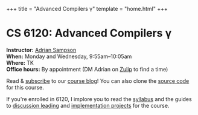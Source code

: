 +++
title = "Advanced Compilers γ"
template = "home.html"
+++
# CS 6120: Advanced Compilers γ

**Instructor:** [Adrian Sampson][adrian]  
**When:** Monday and Wednesday, 9:55am–10:05am  
**Where:** TK  
**Office hours:** By appointment (DM Adrian on [Zulip][] to find a time)

Read & [subscribe][rss] to our [course blog][blog]!
You can also clone the [source code][gh] for this course.

If you're enrolled in 6120, I implore you to read the [syllabus][syllabus] and
the guides to [discussion leading][discussion] and [implementation projects][project] for the course.

[adrian]: https://www.cs.cornell.edu/~asampson/
[zulip]: https://cs6120.zulipchat.com
[blog]: @/blog/_index.md
[rss]: rss.xml
[gh]: https://github.com/sampsyo/cs6120
[discussion]: @/discussion.md
[project]: @/project/_index.md
[syllabus]: @/syllabus.md
